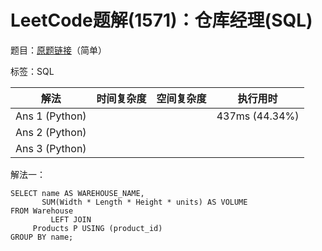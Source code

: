 # LeetCode题解(1571)：仓库经理(SQL)

题目：[原题链接](https://leetcode-cn.com/problems/warehouse-manager/)（简单）

标签：SQL

| 解法           | 时间复杂度 | 空间复杂度 | 执行用时       |
| -------------- | ---------- | ---------- | -------------- |
| Ans 1 (Python) |            |            | 437ms (44.34%) |
| Ans 2 (Python) |            |            |                |
| Ans 3 (Python) |            |            |                |

解法一：

```mysql
SELECT name AS WAREHOUSE_NAME,
       SUM(Width * Length * Height * units) AS VOLUME
FROM Warehouse
         LEFT JOIN
     Products P USING (product_id)
GROUP BY name;
```